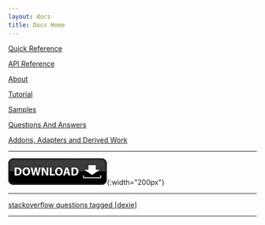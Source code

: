 ```yaml
---
layout: docs
title: Docs Home
---
```


[Quick Reference](/docs/API-Reference#quick-reference)

[API Reference](/docs/API-Reference)

[About](/docs/Dexie.js)

[Tutorial](/docs/Tutorial)

[Samples](/docs/Samples)

[Questions And Answers](/docs/Questions-and-Answers)

[Addons, Adapters and Derived Work](/docs/DerivedWork)

---

[![Click to download](/assets/images/docs/download-button.png)](Download){:width="200px"}

---

[stackoverflow questions tagged [dexie]](https://stackoverflow.com/questions/tagged/dexie?sort=newest)

---
